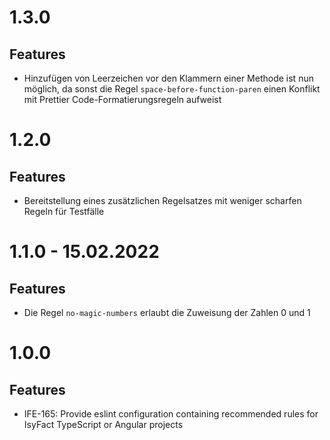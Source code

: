 # 1.3.0

## Features
- Hinzufügen von Leerzeichen vor den Klammern einer Methode ist nun möglich, da sonst die Regel `space-before-function-paren` einen Konflikt mit Prettier Code-Formatierungsregeln aufweist

# 1.2.0

## Features
- Bereitstellung eines zusätzlichen Regelsatzes mit weniger scharfen Regeln für Testfälle

# 1.1.0 - 15.02.2022

## Features
- Die Regel `no-magic-numbers` erlaubt die Zuweisung der Zahlen 0 und 1

# 1.0.0

## Features
- IFE-165: Provide eslint configuration containing recommended rules for IsyFact TypeScript or Angular projects
